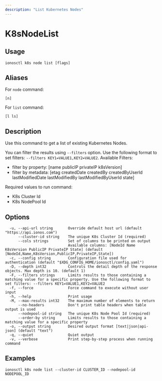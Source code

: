 ```yaml
---
description: "List Kubernetes Nodes"
---
```


# K8sNodeList

## Usage

```text
ionosctl k8s node list [flags]
```

## Aliases

For `node` command:

```text
[n]
```

For `list` command:

```text
[l ls]
```

## Description

Use this command to get a list of existing Kubernetes Nodes.

You can filter the results using `--filters` option. Use the following format to set filters: `--filters KEY1=VALUE1,KEY2=VALUE2`.
Available Filters:
* filter by property: [name publicIP privateIP k8sVersion]
* filter by metadata: [etag createdDate createdBy createdByUserId lastModifiedDate lastModifiedBy lastModifiedByUserId state]

Required values to run command:

* K8s Cluster Id
* K8s NodePool Id

## Options

```text
  -u, --api-url string       Override default host url (default "https://api.ionos.com")
      --cluster-id string    The unique K8s Cluster Id (required)
      --cols strings         Set of columns to be printed on output 
                             Available columns: [NodeId Name K8sVersion PublicIP PrivateIP State] (default [NodeId,Name,K8sVersion,PublicIP,PrivateIP,State])
  -c, --config string        Configuration file used for authentication (default "$XDG_CONFIG_HOME/ionosctl/config.yaml")
  -D, --depth int32          Controls the detail depth of the response objects. Max depth is 10. (default 1)
  -F, --filters strings      Limits results to those containing a matching value for a specific property. Use the following format to set filters: --filters KEY1=VALUE1,KEY2=VALUE2
  -f, --force                Force command to execute without user input
  -h, --help                 Print usage
  -M, --max-results int32    The maximum number of elements to return
      --no-headers           Don't print table headers when table output is used
      --nodepool-id string   The unique K8s Node Pool Id (required)
      --order-by string      Limits results to those containing a matching value for a specific property
  -o, --output string        Desired output format [text|json|api-json] (default "text")
  -q, --quiet                Quiet output
  -v, --verbose              Print step-by-step process when running command
```

## Examples

```text
ionosctl k8s node list --cluster-id CLUSTER_ID --nodepool-id NODEPOOL_ID
```

